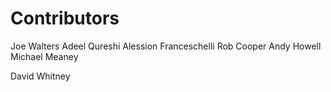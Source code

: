 # Contributors

Joe Walters
Adeel Qureshi
Alession Franceschelli
Rob Cooper
Andy Howell
Michael Meaney

David Whitney
